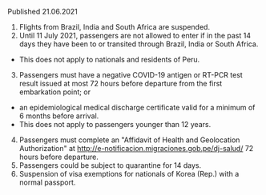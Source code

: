 Published 21.06.2021
1. Flights from Brazil, India and South Africa are suspended.
2. Until 11 July 2021, passengers are not allowed to enter if in the past 14 days they have been to or transited through Brazil, India or South Africa.
- This does not apply to nationals and residents of Peru.
3. Passengers must have a negative COVID-19 antigen or RT-PCR test result issued at most 72 hours before departure from the first embarkation point; or
- an epidemiological medical discharge certificate valid for a minimum of 6 months before arrival.
- This does not apply to passengers younger than 12 years.
4. Passengers must complete an "Affidavit of Health and Geolocation Authorization" at <a href="http://e-notificacion.migraciones.gob.pe/dj-salud/">http://e-notificacion.migraciones.gob.pe/dj-salud/</a> 72 hours before departure.
5. Passengers could be subject to quarantine for 14 days.
6. Suspension of visa exemptions for nationals of Korea (Rep.) with a normal passport.

